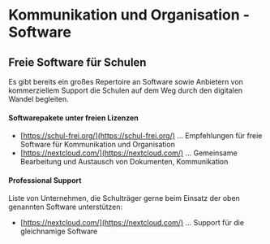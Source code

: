 # Kommunikation und Organisation - Software

## Freie Software für Schulen

Es gibt bereits ein großes Repertoire an Software sowie Anbietern von kommerziellem Support die Schulen auf dem Weg durch den digitalen Wandel begleiten.

#### Softwarepakete unter freien Lizenzen

* [https://schul-frei.org/](https://schul-frei.org/) ... Empfehlungen für freie Software für Kommunikation und Organisation
* [https://nextcloud.com/](https://nextcloud.com/) ... Gemeinsame Bearbeitung und Austausch von Dokumenten, Kommunikation

#### Professional Support

Liste von Unternehmen, die Schulträger gerne beim Einsatz der oben genannten Software unterstützen:

* [https://nextcloud.com/](https://nextcloud.com/) ... Support für die gleichnamige Software

